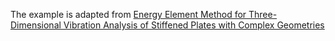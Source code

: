 The example is adapted from [Energy Element Method for Three-Dimensional Vibration Analysis of Stiffened Plates with Complex Geometries](https://doi.org/10.2514/1.J064147)
